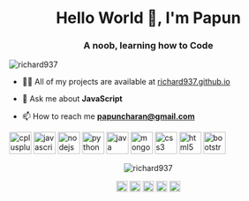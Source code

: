 

<!--
**richard937/richard937** is a ✨ _special_ ✨ repository because its `README.md` (this file) appears on your GitHub profile. -->
<h1 align="center">Hello World 👋, I'm Papun</h1>
<h3 align="center">A noob, learning how to Code</h3>
<p align="left"> <img src="https://komarev.com/ghpvc/?username=richard937" alt="richard937" /> </p>

- 👨‍💻 All of my projects are available at [richard937.github.io](https://richard937.github.io/)

- 💬 Ask me about **JavaScript**

- 📫 How to reach me **papuncharan@gmail.com**

<p align="left"> 
<img src="https://user-images.githubusercontent.com/42942897/88451424-39d4d880-ce74-11ea-9625-c8d0b95c445e.png" alt="cplusplus" width="40" height="40"/> 
<img src="https://devicons.github.io/devicon/devicon.git/icons/javascript/javascript-original.svg" alt="javascript" width="40" height="40"/> 
<img src="https://devicons.github.io/devicon/devicon.git/icons/nodejs/nodejs-original.svg" alt="nodejs" width="40" height="40"/> 
<img src="https://devicons.github.io/devicon/devicon.git/icons/python/python-original.svg" alt="python" width="40" height="40"/>
<img src="https://devicons.github.io/devicon/devicon.git/icons/java/java-original.svg" alt="java" width="40" height="40"/>   
<img src="https://devicons.github.io/devicon/devicon.git/icons/mongodb/mongodb-original.svg" alt="mongodb" width="40" height="40"/>
<img src="https://devicons.github.io/devicon/devicon.git/icons/css3/css3-original-wordmark.svg" alt="css3" width="40" height="40""/> 
<img src="https://devicons.github.io/devicon/devicon.git/icons/html5/html5-original-wordmark.svg" alt="html5" width="40" height="40"/> 
<img src="https://devicons.github.io/devicon/devicon.git/icons/bootstrap/bootstrap-plain.svg" alt="bootstrap" width="40" height="40"/>  
</p>
<p align="center"> 
  <img src="https://github-readme-stats.vercel.app/api?username=richard937&show_icons=true" alt="richard937" /> 
</p>

<p align="center">
<a href="https://codepen.io/Tyson89" target="blank"><img align="center" src="https://cdn.jsdelivr.net/npm/simple-icons@3.0.1/icons/codepen.svg" alt="richard937" height="20" width="20" /></a>
<a href="https://linkedin.com/in/papun-charan/" target="blank"><img align="center" src="https://cdn.jsdelivr.net/npm/simple-icons@3.0.1/icons/linkedin.svg" alt="papun-charan-b7a4a3156" height="20" width="20" /></a>
<a href="https://stackoverflow.com/users/11912071/richard937" target="blank"><img align="center" src="https://cdn.jsdelivr.net/npm/simple-icons@3.0.1/icons/stackoverflow.svg" alt="richard937" height="20" width="20" /></a>
<a href="https://fb.com/papun.charan" target="blank"><img align="center" src="https://cdn.jsdelivr.net/npm/simple-icons@3.0.1/icons/facebook.svg" alt="papun.charan" height="20" width="20" /></a>
<a href="https://instagram.com/papn_chrn" target="blank"><img align="center" src="https://cdn.jsdelivr.net/npm/simple-icons@3.0.1/icons/instagram.svg" alt="papn_chrn" height="20" width="20" /></a>
</p>
